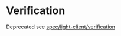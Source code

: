 # Verification

Deprecated see [spec/light-client/verification](../../spec/light-client/verification/README.md)
